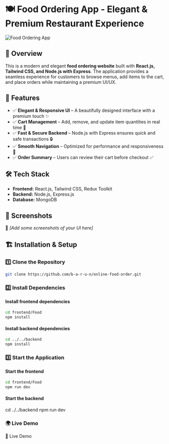 # 🍽️ Food Ordering App - Elegant & Premium Restaurant Experience  

![Food Ordering App](https://via.placeholder.com/1200x600.png?text=Your+App+Banner+Here)  

## 📌 Overview  
This is a modern and elegant **food ordering website** built with **React.js, Tailwind CSS, and Node.js with Express**. The application provides a seamless experience for customers to browse menus, add items to the cart, and place orders while maintaining a premium UI/UX.  

## 🚀 Features  
- ✅ **Elegant & Responsive UI** – A beautifully designed interface with a premium touch ✨  
- ✅ **Cart Management** – Add, remove, and update item quantities in real time 🛒  
- ✅ **Fast & Secure Backend** – Node.js with Express ensures quick and safe transactions 🔒  
- ✅ **Smooth Navigation** – Optimized for performance and responsiveness 📱  
- ✅ **Order Summary** – Users can review their cart before checkout ✅  

## 🛠️ Tech Stack  
- **Frontend:** React.js, Tailwind CSS, Redux Toolkit  
- **Backend:** Node.js, Express.js  
- **Database:** MongoDB  

## 📸 Screenshots  
🚀 *[Add some screenshots of your UI here]*  

## 🏗️ Installation & Setup  

### 1️⃣ Clone the Repository  
```sh
git clone https://github.com/b-a-r-u-n/online-food-order.git
```

### 2️⃣ Install Dependencies

#### Install frontend dependencies
```sh
cd frontend/Food
npm install
```

#### Install backend dependencies
```sh
cd ../../backend
npm install
```

### 3️⃣ Start the Application

#### Start the frontend
```sh
cd frontend/Food
npm run dev
```

#### Start the backend
cd ../../backend
npm run dev

### 🌍 Live Demo
🔗 Live Demo 

